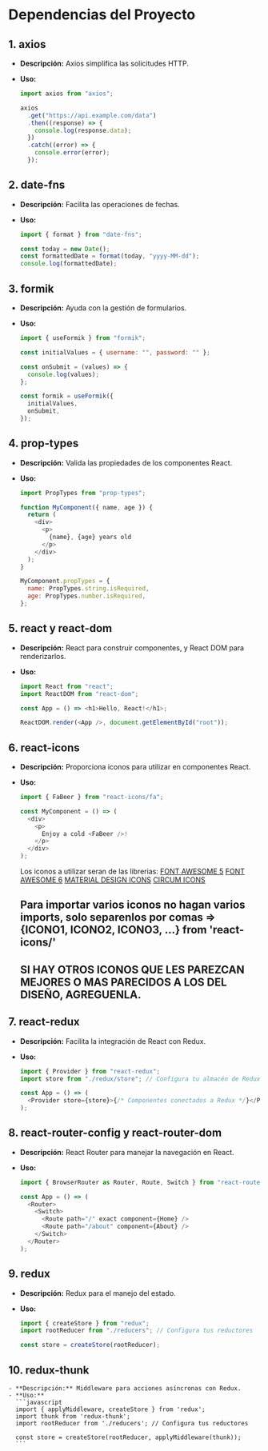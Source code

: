 # Dependencias del Proyecto

## 1. axios

- **Descripción:** Axios simplifica las solicitudes HTTP.
- **Uso:**

  ```javascript
  import axios from "axios";

  axios
    .get("https://api.example.com/data")
    .then((response) => {
      console.log(response.data);
    })
    .catch((error) => {
      console.error(error);
    });
  ```

## 2. date-fns

- **Descripción:** Facilita las operaciones de fechas.
- **Uso:**

  ```javascript
  import { format } from "date-fns";

  const today = new Date();
  const formattedDate = format(today, "yyyy-MM-dd");
  console.log(formattedDate);
  ```

## 3. formik

- **Descripción:** Ayuda con la gestión de formularios.
- **Uso:**

  ```javascript
  import { useFormik } from "formik";

  const initialValues = { username: "", password: "" };

  const onSubmit = (values) => {
    console.log(values);
  };

  const formik = useFormik({
    initialValues,
    onSubmit,
  });
  ```

## 4. prop-types

- **Descripción:** Valida las propiedades de los componentes React.
- **Uso:**

  ```javascript
  import PropTypes from "prop-types";

  function MyComponent({ name, age }) {
    return (
      <div>
        <p>
          {name}, {age} years old
        </p>
      </div>
    );
  }

  MyComponent.propTypes = {
    name: PropTypes.string.isRequired,
    age: PropTypes.number.isRequired,
  };
  ```

## 5. react y react-dom

- **Descripción:** React para construir componentes, y React DOM para renderizarlos.
- **Uso:**

  ```javascript
  import React from "react";
  import ReactDOM from "react-dom";

  const App = () => <h1>Hello, React!</h1>;

  ReactDOM.render(<App />, document.getElementById("root"));
  ```

## 6. react-icons

- **Descripción:** Proporciona iconos para utilizar en componentes React.
- **Uso:**

  ```javascript
  import { FaBeer } from "react-icons/fa";

  const MyComponent = () => (
    <div>
      <p>
        Enjoy a cold <FaBeer />!
      </p>
    </div>
  );
  ```

  Los iconos a utilizar seran de las librerias:
  [FONT AWESOME 5](https://react-icons.github.io/react-icons/icons/fa/)
  [FONT AWESOME 6](https://react-icons.github.io/react-icons/icons/fa6/)
  [MATERIAL DESIGN ICONS](https://react-icons.github.io/react-icons/icons/md/)
  [CIRCUM ICONS](https://react-icons.github.io/react-icons/icons/ci/)

  ## Para importar varios iconos no hagan varios imports, solo separenlos por comas => {ICONO1, ICONO2, ICONO3, ...} from 'react-icons/<LIBRERIA>'

  ## SI HAY OTROS ICONOS QUE LES PAREZCAN MEJORES O MAS PARECIDOS A LOS DEL DISEÑO, AGREGUENLA.

## 7. react-redux

- **Descripción:** Facilita la integración de React con Redux.
- **Uso:**

  ```javascript
  import { Provider } from "react-redux";
  import store from "./redux/store"; // Configura tu almacén de Redux

  const App = () => (
    <Provider store={store}>{/* Componentes conectados a Redux */}</Provider>
  );
  ```

## 8. react-router-config y react-router-dom

- **Descripción:** React Router para manejar la navegación en React.
- **Uso:**

  ```javascript
  import { BrowserRouter as Router, Route, Switch } from "react-router-dom";

  const App = () => (
    <Router>
      <Switch>
        <Route path="/" exact component={Home} />
        <Route path="/about" component={About} />
      </Switch>
    </Router>
  );
  ```

## 9. redux

- **Descripción:** Redux para el manejo del estado.
- **Uso:**

  ```javascript
  import { createStore } from "redux";
  import rootReducer from "./reducers"; // Configura tus reductores

  const store = createStore(rootReducer);
  ```

## 10. redux-thunk

    - **Descripción:** Middleware para acciones asíncronas con Redux.
    - **Uso:**
      ```javascript
      import { applyMiddleware, createStore } from 'redux';
      import thunk from 'redux-thunk';
      import rootReducer from './reducers'; // Configura tus reductores

      const store = createStore(rootReducer, applyMiddleware(thunk));
      ```
